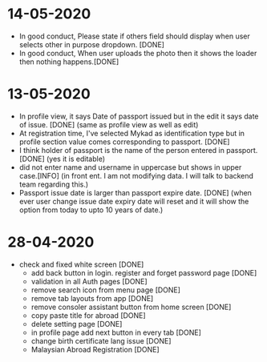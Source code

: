 # 14-05-2020
   - In good conduct, Please state if others field should display when user selects other in purpose dropdown. [DONE]
   - In good conduct, When user uploads the photo then it shows the loader then nothing happens.[DONE]

# 13-05-2020
- In profile view, it says Date of passport issued but in the edit it says date of issue. [DONE] (same as profile view as well as edit)
- At registration time, I've selected Mykad as identification type but in profile section value comes corresponding to passport. [DONE]
- I think holder of passport is the name of the person entered in passport.[DONE] (yes it is editable)
- did not enter name and username in uppercase but shows in upper case.[INFO] (in front ent. I am not modifying data. I will talk to backend team regarding this.)
- Passport issue date is larger than passport expire date. [DONE] (when ever user change issue date expiry date will reset and it will show the option from today to upto 10 years of date.)


# 28-04-2020

- check and fixed white screen [DONE]
  - add back button in login. register and forget password page [DONE]
  - validation in all Auth pages [DONE]
  - remove search icon from menu page [DONE]
  - remove tab layouts from app [DONE]
  - remove consoler assistant button from home screen [DONE]
  - copy paste title for abroad [DONE]
  - delete setting page [DONE]
  - in profile page add next button in every tab [DONE]
  - change birth certificate lang issue [DONE]
  - Malaysian Abroad Registration [DONE]
